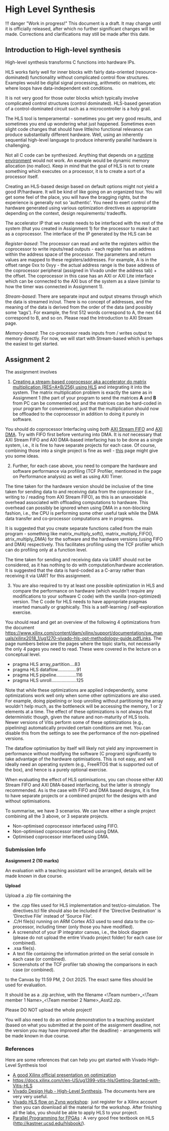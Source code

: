 # High Level Synthesis

!!! danger "Work in progress!"
    This document is a draft. It may change until it is officially released, after which no further significant changes will be made. Corrections and clarifications may still be made after this date. 

## Introduction to High-level synthesis

High-level synthesis transforms C functions into hardware IPs.

HLS works fairly well for inner blocks with fairly data-oriented (resource-dominated) functionality without complicated control flow structures. Examples would be digital signal processing, arithmetic on matrices, etc where loops have data-independent exit conditions.

It is not very good for those outer blocks which typically involve complicated control structures (control dominated). HLS-based generation of a control-dominated circuit such as a microcontroller is a holy grail.

The HLS tool is temperamental - sometimes you get very good results, and sometimes you end up wondering what just happened. Sometimes even slight code changes that should have little/no functional relevance can produce substantially different hardware. Well, using an inherently sequential high-level language to produce inherently parallel hardware is challenging.

Not all C code can be synthesized. Anything that depends on a [runtime environment](https://en.wikipedia.org/wiki/Runtime_system) would not work. An example would be dynamic memory allocation (no malloc). Keep in mind that the goal of HLS is not to create something which executes on a processor, it is to create a sort of a processor itself.

Creating an HLS-based design based on default options might not yield a good IP/hardware. It will be kind of like going on an organized tour. You will get some feel of the place, you will have the bragging rights, but the experience is generally not so 'authentic'. You need to exert control of the hardware generated using various optimization directives as appropriate depending on the context, design requirements/ tradeoffs.

The accelerator IP that we create needs to be interfaced with the rest of the system (that you created in Assignment 1) for the processor to make it act as a coprocessor. The interface of the IP generated by the HLS can be

_Register-based_: The processor can read and write the registers within the coprocessor to write inputs/read outputs - each register has an address within the address space of the processor. The parameters and return values are mapped to these registers/addresses. For example, A is in the offset range 0xx to 0xyy - the actual address range is the base address of the coprocessor peripheral (assigned in Vivado under the address tab) + the offset. The coprocessor in this case has an AXI or AXI Lite interface which can be connected to the AXI bus of the system as a slave (similar to how the timer was connected in Assignment 1).

_Stream-based_: There are separate input and output streams through which the data is streamed in/out. There is no concept of addresses, and the meaning of the data is derived from the order of the data (and possibly some 'tags'). For example, the first 512 words correspond to A, the next 64 correspond to B, and so on. Please read the Introduction to AXI Stream page.

_Memory-based_: The co-processor reads inputs from / writes output to memory directly.
For now, we will start with Stream-based which is perhaps the easiest to get started. 

## Assignment 2

The assignment involves

1) [Creating a stream-based coprocessor aka accelerator do matrix multiplication (RES=A*B/256) using HLS](2_HLSFLow.md) and integrating it into the system. The matrix multiplication problem is exactly the same as in Assignment 1 (the part of your program to send the matrices **A** and **B** from PC can be commented out and the matrices can be hard-coded in your program for convenience), just that the multiplication should now be offloaded to the coprocessor in addition to doing it purely in software. 

You should do coprocessor Interfacing using _both_ [AXI Stream FIFO](3_FIFO.md) and [AXI DMA](4_DMA.md). Try with FIFO first before venturing into DMA. It is _not_ necessary that AXI Stream FIFO and AXI DMA-based interfacing has to be done as a single system, i.e., it is fine to have separate projects for each case. Of course, combining those into a single project is fine as well - [this](3_MultipleCoPro.md) page might give you some ideas. 

2) Further, for each case above, you need to compare the hardware and software performance via profiling (TCF Profiler, mentioned in the page on Performance analysis) as well as using AXI Timer.

The time taken for the hardware version should be inclusive of the time taken for sending data to and receiving data from the coprocessor (i.e., writing to / reading from AXI Stream FIFO), as this is an unavoidable overhead associated with offloading computations to hardware. This overhead can possibly be ignored when using DMA in a non-blocking fashion, i.e., the CPU is performing some other useful task while the DMA data transfer and co-processor computations are in progress.

It is suggested that you create separate functions called from the main program - something like matrix_multiply_soft(), matrix_multiply_FIFO(), atrix_multiply_DMA) for the software and the hardware versions (using FIFO and DMA) respectively. This facilitates profiling using the TCF profiler which can do profiling only at a function level.

The time taken for sending and receiving data via UART should not be considered, as it has nothing to do with computation/hardware acceleration. It is suggested that the data is hard-coded as a C-array rather than receiving it via UART for this assignment.

3) You are also required to try at least one possible optimization in HLS and compare the performance on hardware (which wouldn't require any modifications to your software C code) with the vanilla (non-optimized) version. The C code for HLS needs to have appropriate pragmas inserted manually or graphically. This is a self-learning / self-exploration exercise.

You should read and get an overview of the following 4 optimizations from the document https://www.xilinx.com/content/dam/xilinx/support/documentation/sw_manuals/xilinx2018_1/ug1270-vivado-hls-opt-methodology-guide.pdfLinks. The page numbers below are the pages where the topic starts, not necessarily the only 4 pages you need to read. These were covered in the lecture on a conceptual level.

* pragma HLS array_partition....83
* pragma HLS dataflow...............91
* pragma HLS pipeline................116
* pragma HLS unroll....................125

Note that while these optimizations are applied independently, some optimizations work well only when some other optimizations are also used. For example, doing pipelining or loop unrolling without partitioning the array wouldn't help much, as the bottleneck will be accessing the memory, 1 or 2 elements at a time. The effect of these optimizations is not always that deterministic though, given the nature and non-maturity of HLS tools. Newer versions of Vitis perform some of these optimizations (e.g., pipelining) automatically provided certain conditions are met. You can disable this from the settings to see the performance of the non-pipelined versions.

The dataflow optimisation by itself will likely not yield any improvement in performance without modifying the software (C program) significantly to take advantage of the hardware optimisations. This is not easy, and will ideally need an operating system (e.g., FreeRTOS that is supported out of the box), and hence is a purely optional exercise.

When evaluating the effect of HLS optimisations, you can choose either AXI Stream FIFO and AXI DMA-based interfacing, but the latter is strongly recommended. As is the case with FIFO and DMA based designs, it is fine to have separate projects or a combined project for the designs with and without optimisations.

To summarise, we have 3 scenarios. We can have either a single project combining all the 3 above, or 3 separate projects.

* Non-optimised coprocessor interfaced using FIFO.
* Non-optimised coprocessor interfaced using DMA.
* Optimised coprocessor interfaced using DMA.

### Submission Info

**Assignment 2 (10 marks)**

An evaluation with a teaching assistant will be arranged, details will be made known in due course.

**Upload**

Upload a .zip file containing the

* the .cpp files used for HLS implementation and test/co-simulation. The directives.tcl file should also be included if the 'Directive Destination' is 'Directive File' instead of 'Source File'.
* .C/H file(s) running on ARM Cortex A53 used to send data to the co-processor, including timer (only those you have modified).
* A screenshot of your IP integrator canvas, i.e., the block diagram (please do not upload the entire Vivado project folder) for each case (or combined).
* .xsa file(s).
* A text file containing the information printed on the serial console in each case (or combined).
* Screenshots of the TCF profiler tab showing the comparisons in each case (or combined).

to the Canvas by 11:59 PM, 2 Oct 2025. The exact same files should be used for evaluation.

It should be as a .zip archive, with the filename  \<\Team number>\_<\Team member 1 Name>\_\<\Team member 2 Name>_Asst2.zip.

Please DO NOT upload the whole project!

You will also need to do an online demonstration to a teaching assistant (based on what you submitted at the point of the assignment deadline, not the version you may have improved after the deadline) - arrangements will be made known in due course.

### References

Here are some references that can help you get started with Vivado High-Level Synthesis tool

- [A good Xilinx official presentation on optimization](http://users.ece.utexas.edu/~gerstl/ee382v_f14/soc/vivado_hls/VivadoHLS_Improving_Performance.pdf)
- <https://docs.xilinx.com/r/en-US/ug1399-vitis-hls/Getting-Started-with-Vitis-HLS>
- [Vivado Design Hub - High-Level Synthesis](https://www.xilinx.com/support/documentation-navigation/design-hubs/dh0012-vivado-high-level-synthesis-hub.html). The documents here are very very useful.
- [Vivado HLS flow on Zynq workshop](http://www.xilinx.com/support/university/vivado/vivado-workshops/Vivado-high-level-synthesis-flow-zynq.html):  just register for a Xilinx account then you can download all the material for the workshop. After finishing all the labs, you should be able to apply HLS to your project.
- [Parallel Programming for FPGAs](http://kastner.ucsd.edu/wp-content/uploads/2018/03/admin/pp4fpgas11.12.2018.pdf) : A very good free textbook on HLS (<http://kastner.ucsd.edu/hlsbook/>).
